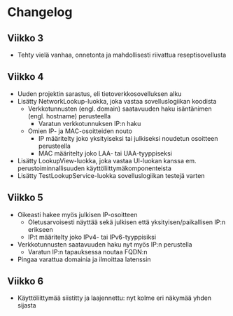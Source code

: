 # Changelog

## Viikko 3

- Tehty vielä vanhaa, onnetonta ja mahdollisesti riivattua reseptisovellusta

## Viikko 4

- Uuden projektin sarastus, eli tietoverkkosovelluksen alku
- Lisätty NetworkLookup-luokka, joka vastaa sovelluslogiikan koodista
  - Verkkotunnusten (engl. domain) saatavuuden haku isäntänimen (engl. hostname) perusteella
    - Varatun verkkotunnuksen IP:n haku
  - Omien IP- ja MAC-osoitteiden nouto
    - IP määritelty joko yksityiseksi tai julkiseksi noudetun osoitteen perusteella
    - MAC määritelty joko LAA- tai UAA-tyyppiseksi
- Lisätty LookupView-luokka, joka vastaa UI-luokan kanssa em. perustoiminnallisuuden käyttöliittymäkomponenteista
- Lisätty TestLookupService-luokka sovelluslogiikan testejä varten

## Viikko 5

- Oikeasti hakee myös julkisen IP-osoitteen
  - Oletusarvoisesti näyttää sekä julkisen että yksityisen/paikallisen IP:n erikseen
  - IP:t määritelty joko IPv4- tai IPv6-tyyppisiksi
- Verkkotunnusten saatavuuden haku nyt myös IP:n perustella
  - Varatun IP:n tapauksessa noutaa FQDN:n
- Pingaa varattua domainia ja ilmoittaa latenssin

## Viikko 6

- Käyttöliittymää siistitty ja laajennettu: nyt kolme eri näkymää yhden sijasta